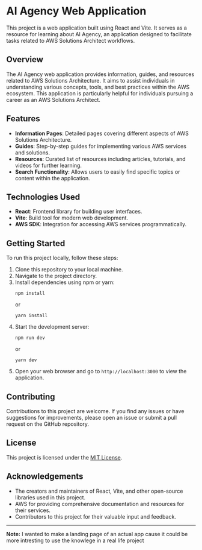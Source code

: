 # AI Agency Web Application

This project is a web application built using React and Vite. It serves as a resource for learning about AI Agency, an application designed to facilitate tasks related to AWS Solutions Architect workflows.

## Overview

The AI Agency web application provides information, guides, and resources related to AWS Solutions Architecture. It aims to assist individuals in understanding various concepts, tools, and best practices within the AWS ecosystem. This application is particularly helpful for individuals pursuing a career as an AWS Solutions Architect.

## Features

- **Information Pages**: Detailed pages covering different aspects of AWS Solutions Architecture.
- **Guides**: Step-by-step guides for implementing various AWS services and solutions.
- **Resources**: Curated list of resources including articles, tutorials, and videos for further learning.
- **Search Functionality**: Allows users to easily find specific topics or content within the application.

## Technologies Used

- **React**: Frontend library for building user interfaces.
- **Vite**: Build tool for modern web development.
- **AWS SDK**: Integration for accessing AWS services programmatically.

## Getting Started

To run this project locally, follow these steps:

1. Clone this repository to your local machine.
2. Navigate to the project directory.
3. Install dependencies using npm or yarn:
   ```
   npm install
   ```
   or
   ```
   yarn install
   ```
4. Start the development server:
   ```
   npm run dev
   ```
   or
   ```
   yarn dev
   ```
5. Open your web browser and go to `http://localhost:3000` to view the application.

## Contributing

Contributions to this project are welcome. If you find any issues or have suggestions for improvements, please open an issue or submit a pull request on the GitHub repository.

## License

This project is licensed under the [MIT License](LICENSE).

## Acknowledgements

- The creators and maintainers of React, Vite, and other open-source libraries used in this project.
- AWS for providing comprehensive documentation and resources for their services.
- Contributors to this project for their valuable input and feedback.

---

**Note:** I wanted to make a landing page of an actual app cause it could be more intresting to use the knowlege in a real life project
